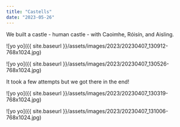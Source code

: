```yaml
---
title: "Castells"
date: "2023-05-26"
---
```


We built a castle - human castle - with Caoimhe, Róisín, and Aisling.

![yo yo]({{ site.baseurl }}/assets/images/2023/20230407_130912-768x1024.jpg)

![yo yo]({{ site.baseurl }}/assets/images/2023/20230407_130526-768x1024.jpg)

It took a few attempts but we got there in the end!

![yo yo]({{ site.baseurl }}/assets/images/2023/20230407_130319-768x1024.jpg)

![yo yo]({{ site.baseurl }}/assets/images/2023/20230407_131006-768x1024.jpg)

